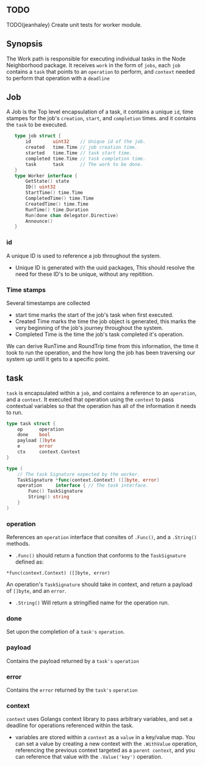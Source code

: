 ## TODO
TODO(jeanhaley) Create unit tests for worker module.
## Synopsis
The Work path is responsible for executing individual tasks in the Node Neighborhood package. It receives `work` in the form of `jobs`, each `job` contains a `task` that points to an `operation` to perform, and `context` needed to perform that operation with a `deadline` 
 

 ## Job
 A Job is the Top level encapsulation of a task, it contains a unique `id`, time stampes for the job's `creation`, `start`, and `completion` times. and it contains the `task` to be executed. 
 ```go
    type job struct {
        id        uint32    // Unique id of the job.
        created   time.Time // job creation time.
        started   time.Time // task start time.
        completed time.Time // task completion time.
        task      task      // The work to be done.
    }
    type Worker interface {
        GetState() state
        ID() uint32
        StartTime() time.Time
        CompletedTime() time.Time
        CreatedTime() time.Time
        RunTime() time.Duration
        Run(done chan delegator.Directive)
        Announce()
    }

 ```

### id
A unique ID is used to reference a job throughout the system. 
- Unique ID is generated with the uuid packages, This should resolve the need for these ID's to be unique, without any repitition. 
### Time stamps
Several timestamps are collected
   - start time marks the start of the job's task when first executed. 
   - Created Time marks the time the job object is generated, this marks the very beginning of the job's journey throughout the system. 
   - Completed Time is the time the job's task completed it's operation. 

   We can derive RunTime and RoundTrip time from this information, the time it took to run the operation, and the how long the job has been traversing our system up until it gets to a specific point. 
## task
`task` is encapsulated within a `job`, and contains a reference to an `operation`, and a `context`. It executed that operation using the `context` to pass contextual variables so that the operation has all of the information it needs to run. 

``` go
type task struct {
	op      operation
	done    bool
	payload []byte
	e       error
	ctx     context.Context
}

type (
	// The task Signature expected by the worker.
	TaskSignature *func(context.Context) ([]byte, error)
	operation     interface { // The task interface.
		Func() TaskSignature
		String() string
	}
)
```
### operation
References an `operation` interface that consites of `.Func()`, and a `.String()` methods.  
- `.Func()` should return a function that conforms to the `TaskSignature` defined as:
```
*func(context.Context) ([]byte, error)
```
An operation's `TaskSignature` should take in context, and return a payload of `[]byte`, and an `error`. 

- `.String()` Will return a stringified name for the operation run.

### done
 Set upon the completion of a `task's` `operation`. 
### payload
 Contains the payload returned by a `task's` `operation`
### error
 Contains the `error` returned by the `task's` `operation`
### context
 `context` uses Golangs context library to pass arbitrary variables, and set a deadline for operations referenced within the task. 

 - variables are stored within a `context` as a `value` in a key/value map. You can set a value by creating a new context with the `.WithValue` operation, referencing the previous context targeted as a `parent context`, and you can reference that value with the `.Value('key')` operation.